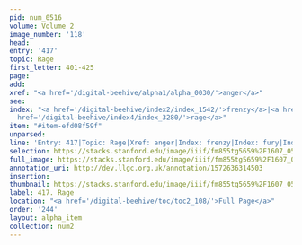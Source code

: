 ```yaml
---
pid: num_0516
volume: Volume 2
image_number: '118'
head: 
entry: '417'
topic: Rage
first_letter: 401-425
page: 
add: 
xref: "<a href='/digital-beehive/alpha1/alpha_0030/'>anger</a>"
see: 
index: "<a href='/digital-beehive/index2/index_1542/'>frenzy</a>|<a href='/digital-beehive/index2/index_1569/'>fury</a>|<a
  href='/digital-beehive/index4/index_3280/'>rage</a>"
item: "#item-efd08f59f"
unparsed: 
line: 'Entry: 417|Topic: Rage|Xref: anger|Index: frenzy|Index: fury|Index: rage|#item-efd08f59f'
selection: https://stacks.stanford.edu/image/iiif/fm855tg5659%2F1607_0585/886,1538,2911,547/full/0/default.jpg
full_image: https://stacks.stanford.edu/image/iiif/fm855tg5659%2F1607_0585/full/full/0/default.jpg
annotation_uri: http://dev.llgc.org.uk/annotation/1572636314503
insertion: 
thumbnail: https://stacks.stanford.edu/image/iiif/fm855tg5659%2F1607_0585/886,1538,600,180/250,/0/default.jpg
label: 417. Rage
location: "<a href='/digital-beehive/toc/toc2_108/'>Full Page</a>"
order: '244'
layout: alpha_item
collection: num2
---
```

